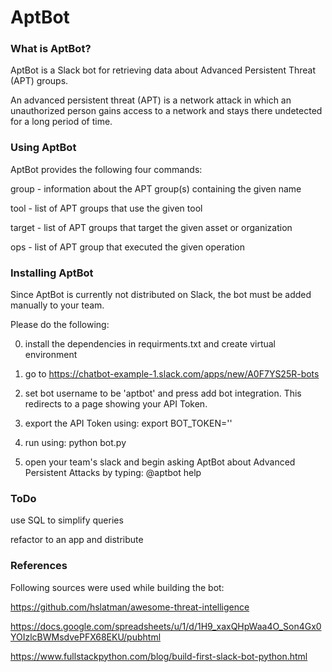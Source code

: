 # AptBot

### What is AptBot?
AptBot is a Slack bot for retrieving data about Advanced Persistent Threat (APT) groups.

An advanced persistent threat (APT) is a network attack in which an unauthorized person gains access to a network and stays there undetected for a long period of time.

### Using AptBot

AptBot provides the following four commands:

group - information about the APT group(s) containing the given name

tool - list of APT groups that use the given tool

target - list of APT groups that target the given asset or organization

ops - list of APT group that executed the given operation

### Installing AptBot
Since AptBot is currently not distributed on Slack, the bot must be added manually to your team.

Please do the following:

0) install the dependencies in requirments.txt and create virtual environment

1) go to https://chatbot-example-1.slack.com/apps/new/A0F7YS25R-bots

2) set bot username to be 'aptbot' and press add bot integration. This redirects to a page showing your API Token.

3) export the API Token using: export BOT_TOKEN='<your API token>'

4) run using: python bot.py

5) open your team's slack and begin asking AptBot about Advanced Persistent Attacks by typing: @aptbot help

### ToDo
use SQL to simplify queries

refactor to an app and distribute

### References
Following sources were used while building the bot:

https://github.com/hslatman/awesome-threat-intelligence

https://docs.google.com/spreadsheets/u/1/d/1H9_xaxQHpWaa4O_Son4Gx0YOIzlcBWMsdvePFX68EKU/pubhtml

https://www.fullstackpython.com/blog/build-first-slack-bot-python.html


